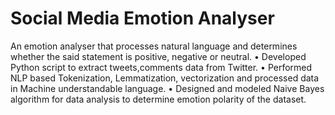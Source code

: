 # Social Media Emotion Analyser
An emotion analyser that processes natural language and determines whether the said statement is positive, negative or neutral.
• Developed Python script to extract tweets,comments data from Twitter.
• Performed NLP based Tokenization, Lemmatization, vectorization and processed data in Machine understandable language.
• Designed and modeled Naive Bayes algorithm for data analysis to determine emotion polarity of the dataset.
